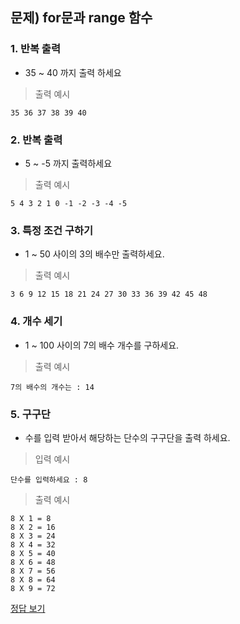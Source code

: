 ## 문제) for문과 range 함수

### 1. 반복 출력
* 35 ~ 40 까지 출력 하세요

> 출력 예시

```
35 36 37 38 39 40 
```


### 2. 반복 출력
* 5 ~ -5 까지 출력하세요

> 출력 예시

```
5 4 3 2 1 0 -1 -2 -3 -4 -5
```


### 3. 특정 조건 구하기
* 1 ~ 50 사이의 3의 배수만 출력하세요.

> 출력 예시

```
3 6 9 12 15 18 21 24 27 30 33 36 39 42 45 48 
```


### 4. 개수 세기
* 1 ~ 100 사이의 7의 배수 개수를 구하세요.

> 출력 예시

```
7의 배수의 개수는 : 14
```


### 5. 구구단
* 수를 입력 받아서 해당하는 단수의 구구단을 출력 하세요.

> 입력 예시

``` 
단수를 입력하세요 : 8
```
> 출력 예시

```
8 X 1 = 8
8 X 2 = 16
8 X 3 = 24
8 X 4 = 32
8 X 5 = 40
8 X 6 = 48
8 X 7 = 56
8 X 8 = 64
8 X 9 = 72
```

[정답 보기](quiz02.py)

